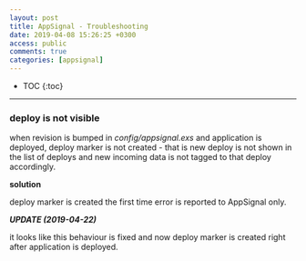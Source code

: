 ```yaml
---
layout: post
title: AppSignal - Troubleshooting
date: 2019-04-08 15:26:25 +0300
access: public
comments: true
categories: [appsignal]
---
```


<!-- more -->

<!-- prettier-ignore -->
* TOC
{:toc}
<hr>

### deploy is not visible

when revision is bumped in _config/appsignal.exs_ and application is deployed,
deploy marker is not created - that is new deploy is not shown in the list of
deploys and new incoming data is not tagged to that deploy accordingly.

**solution**

deploy marker is created the first time error is reported to AppSignal only.

***UPDATE (2019-04-22)***

it looks like this behaviour is fixed and now deploy marker is created right
after application is deployed.
